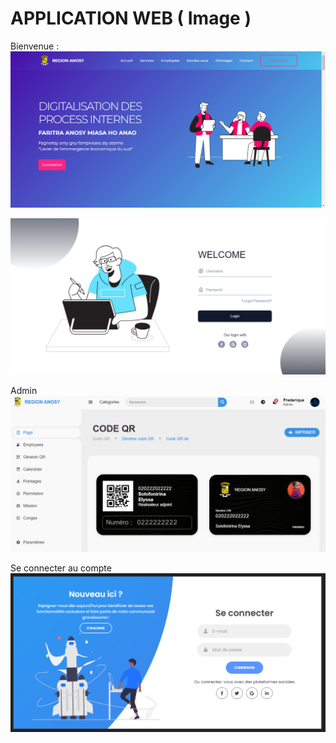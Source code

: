 # APPLICATION WEB ( Image )

Bienvenue :
![Chargement](./README_IMAGES/P.png)

![Chargement](./README_IMAGES/L.png)

Admin
![Chargement](./README_IMAGES/2.png)

Se connecter au compte
![Chargement](./README_IMAGES/1.png)
